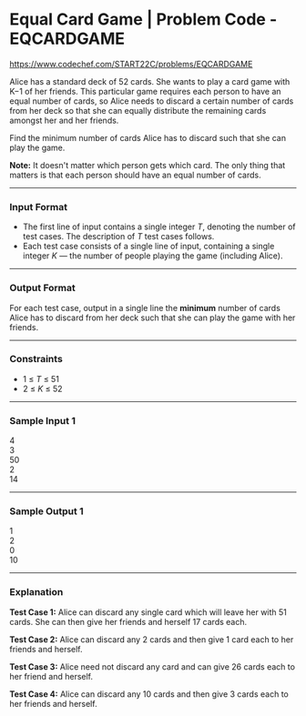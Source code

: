 # Equal Card Game | Problem Code - EQCARDGAME

https://www.codechef.com/START22C/problems/EQCARDGAME

Alice has a standard deck of 52 cards. She wants to play a card game with K−1 of her friends. This particular game requires each person to have an equal number of cards, so Alice needs to discard a certain number of cards from her deck so that she can equally distribute the remaining cards amongst her and her friends.

Find the minimum number of cards Alice has to discard such that she can play the game.

**Note:** It doesn't matter which person gets which card. The only thing that matters is that each person should have an equal number of cards.
***
### **Input Format**
* The first line of input contains a single integer *T*, denoting the number of test cases. The description of *T* test cases follows.
* Each test case consists of a single line of input, containing a single integer *K* — the number of people playing the game (including Alice).
***
### **Output Format**
For each test case, output in a single line the **minimum** number of cards Alice has to discard from her deck such that she can play the game with her friends.
***
### **Constraints**
* 1 ≤ *T* ≤ 51
* 2 ≤ *K* ≤ 52
***
### **Sample Input 1**
4  
3  
50  
2  
14  
***
### **Sample Output 1**
1  
2  
0  
10  
***
### **Explanation**

**Test Case 1:** Alice can discard any single card which will leave her with 51 cards. She can then give her friends and herself 17 cards each.

**Test Case 2:** Alice can discard any 2 cards and then give 1 card each to her friends and herself.

**Test Case 3:** Alice need not discard any card and can give 26 cards each to her friend and herself.

**Test Case 4:** Alice can discard any 10 cards and then give 3 cards each to her friends and herself.
